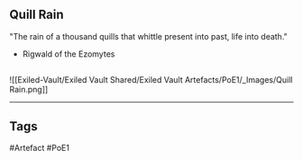 ## Quill Rain
"The rain of a thousand quills that whittle
present into past, life into death."
- Rigwald of the Ezomytes
##
![[Exiled-Vault/Exiled Vault Shared/Exiled Vault Artefacts/PoE1/_Images/Quill Rain.png]]

---
## Tags
#Artefact
#PoE1